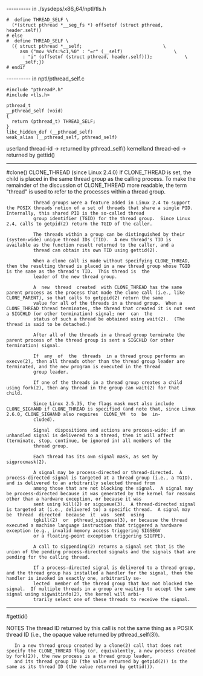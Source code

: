 ---------- in ./sysdeps/x86_64/nptl/tls.h
```
#  define THREAD_SELF \
  (*(struct pthread *__seg_fs *) offsetof (struct pthread, header.self))
# else
#  define THREAD_SELF \
  ({ struct pthread *__self;						      \
     asm ("mov %%fs:%c1,%0" : "=r" (__self)				      \
	  : "i" (offsetof (struct pthread, header.self)));	 	      \
     __self;})
# endif

```
---------- in nptl/pthread_self.c
```
#include "pthreadP.h"
#include <tls.h>

pthread_t
__pthread_self (void)
{
  return (pthread_t) THREAD_SELF;
}
libc_hidden_def (__pthread_self)
weak_alias (__pthread_self, pthread_self)

```
userland thread-id   -> returned by pthread_self()
kernelland thread-ed -> returned by gettid()

-----------------------------------
#clone()
       CLONE_THREAD (since Linux 2.4.0)
              If  CLONE_THREAD  is  set,  the  child  is  placed  in the same thread group as the calling process.  To make the remainder of the discussion of CLONE_THREAD more readable, the term
              "thread" is used to refer to the processes within a thread group.

              Thread groups were a feature added in Linux 2.4 to support the POSIX threads notion of a set of threads that share a single PID.  Internally, this shared PID is the so-called thread
              group identifier (TGID) for the thread group.  Since Linux 2.4, calls to getpid(2) return the TGID of the caller.

              The threads within a group can be distinguished by their (system-wide) unique thread IDs (TID).  A new thread's TID is available as the function result returned to the caller, and a
              thread can obtain its own TID using gettid(2).

              When a clone call is made without specifying CLONE_THREAD, then the resulting thread is placed in a new thread group whose TGID is the same as the thread's TID.  This thread is  the
              leader of the new thread group.

              A  new  thread  created  with CLONE_THREAD has the same parent process as the process that made the clone call (i.e., like CLONE_PARENT), so that calls to getppid(2) return the same
              value for all of the threads in a thread group.  When a CLONE_THREAD thread terminates, the thread that created it is not sent a SIGCHLD (or other termination) signal; nor  can  the
              status of such a thread be obtained using wait(2).  (The thread is said to be detached.)

              After all of the threads in a thread group terminate the parent process of the thread group is sent a SIGCHLD (or other termination) signal.

              If  any  of  the  threads  in a thread group performs an execve(2), then all threads other than the thread group leader are terminated, and the new program is executed in the thread
              group leader.

              If one of the threads in a thread group creates a child using fork(2), then any thread in the group can wait(2) for that child.

              Since Linux 2.5.35, the flags mask must also include CLONE_SIGHAND if CLONE_THREAD is specified (and note that, since Linux 2.6.0, CLONE_SIGHAND also requires  CLONE_VM  to  be  in‐
              cluded).

              Signal  dispositions and actions are process-wide: if an unhandled signal is delivered to a thread, then it will affect (terminate, stop, continue, be ignored in) all members of the
              thread group.

              Each thread has its own signal mask, as set by sigprocmask(2).

              A signal may be process-directed or thread-directed.  A process-directed signal is targeted at a thread group (i.e., a TGID), and is delivered to an arbitrarily selected thread from
              among those that are not blocking the signal.  A signal may be process-directed because it was generated by the kernel for reasons other than a hardware exception, or because it was
              sent using kill(2) or sigqueue(3).  A thread-directed signal is targeted at (i.e., delivered to) a specific thread.  A signal may be  thread  directed  because  it  was  sent  using
              tgkill(2)  or  pthread_sigqueue(3), or because the thread executed a machine language instruction that triggered a hardware exception (e.g., invalid memory access triggering SIGSEGV
              or a floating-point exception triggering SIGFPE).

              A call to sigpending(2) returns a signal set that is the union of the pending process-directed signals and the signals that are pending for the calling thread.

              If a process-directed signal is delivered to a thread group, and the thread group has installed a handler for the signal, then the handler is invoked in exactly one, arbitrarily se‐
              lected  member of the thread group that has not blocked the signal.  If multiple threads in a group are waiting to accept the same signal using sigwaitinfo(2), the kernel will arbi‐
              trarily select one of these threads to receive the signal.

----------------------------
#gettid()

NOTES
       The thread ID returned by this call is not the same thing as a POSIX thread ID (i.e., the opaque value returned by pthread_self(3)).

       In a new thread group created by a clone(2) call that does not specify the CLONE_THREAD flag (or, equivalently, a new process created by fork(2)), the new process is a thread group leader,
       and its thread group ID (the value returned by getpid(2)) is the same as its thread ID (the value returned by gettid()).

